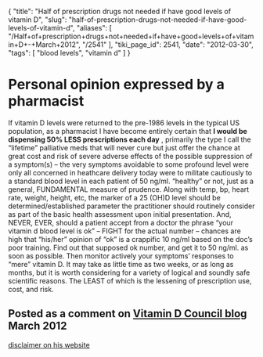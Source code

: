 {
    "title": "Half of prescription drugs not needed if have good levels of vitamin D",
    "slug": "half-of-prescription-drugs-not-needed-if-have-good-levels-of-vitamin-d",
    "aliases": [
        "/Half+of+prescription+drugs+not+needed+if+have+good+levels+of+vitamin+D+-+March+2012",
        "/2541"
    ],
    "tiki_page_id": 2541,
    "date": "2012-03-30",
    "tags": [
        "blood levels",
        "vitamin d"
    ]
}


# Personal opinion expressed by a pharmacist

If vitamin D levels were returned to the pre-1986 levels in the typical US population, as a pharmacist I have become entirely certain that  **I would be dispensing 50% LESS prescriptions each day** , primarily the type I call the “lifetime” palliative meds that will never cure but just offer the chance at great cost and risk of severe adverse effects of the possible suppression of a symptom(s) – the very symptoms avoidable to some profound level were only all concerned in heathcare delivery today were to militate cautiously to a standard blood level in each patient of 50 ng/ml. “healthy” or not, just as a general, FUNDAMENTAL measure of prudence. Along with temp, bp, heart rate, weight, height, etc, the marker of a 25 (OH)D level should be determined/established parameter the practitioner should routinely consider as part of the basic health assessment upon initial presentation. And, NEVER, EVER, should a patient accept from a doctor the phrase “your vitamin d blood level is ok” – FIGHT for the actual number – chances are high that “his/her” opinion of “ok” is a crappific 10 ng/ml based on the doc’s poor training. Find out that supposed ok number, and get it to 50 ng/ml. as soon as possible. Then monitor actively your symptoms’ responses to “mere” vitamin D. It may take as little time as two weeks, or as long as months, but it is worth considering for a variety of logical and soundly safe scientific reasons. The LEAST of which is the lessening of prescription use, cost, and risk.

## Posted as a comment on [Vitamin D Council blog](http://blog.vitamindcouncil.org/2012/03/26/vitamin-d-and-calcium-requirements-conflicting-opinions/) March 2012

[disclaimer on his website](http://arcarmichael.com/Disclaimer.htm)